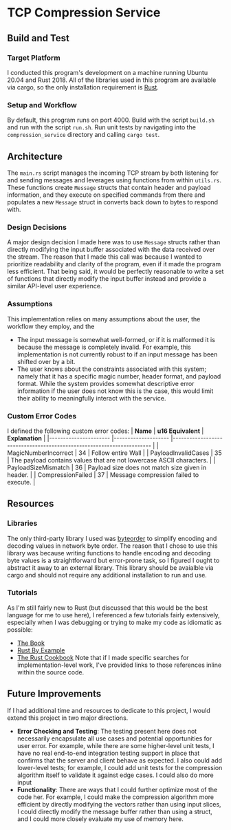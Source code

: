# TCP Compression Service
## Build and Test
### Target Platform
I conducted this program's development on a machine running Ubuntu 20.04 and Rust 2018.
All of the libraries used in this program are available via cargo, so the only installation
requirement is [Rust](https://www.rust-lang.org/tools/install). 
### Setup and Workflow
By default, this program runs on port 4000. 
Build with the script `build.sh` and run with the script `run.sh`. Run unit tests by navigating into the
`compression_service` directory and calling `cargo test`. 
## Architecture
The `main.rs` script manages the incoming TCP stream by both listening for and sending messages and
leverages using functions from within `utils.rs`. These functions create `Message` structs that contain
header and payload information, and they execute on specified commands from there and populates a new
`Message` struct in converts back down to bytes to respond with.
### Design Decisions
A major design decision I made here was to use `Message` structs rather than directly modifying the input
buffer associated with the data received over the stream. The reason that I made this call was because I
wanted to prioritize readability and clarity of the program, even if it made the program less efficient. That
being said, it would be perfectly reasonable to write a set of functions that directly modify the input
buffer instead and provide a similar API-level user experience.
### Assumptions
This implementation relies on many assumptions about the user, the workflow they employ, and the
- The input message is somewhat well-formed, or if it is malformed it is
because the message is completely invalid. For example, this implementation
is not currently robust to if an input message has been shifted over by a bit.
- The user knows about the constraints associated with this system; namely that
it has a specific magic number, header format, and payload format. While the system provides somewhat
descriptive error information if the user does not know this is the case, this would limit their
ability to meaningfully interact with the service.

### Custom Error Codes
I defined the following custom error codes:
| **Name**             	| **u16 Equivalent** 	| **Explanation**                                                      	|
|----------------------	|--------------------	|----------------------------------------------------------------------	|
| MagicNumberIncorrect 	| 34                 	| Follow entire Wall                                                   	|
| PayloadInvalidCases  	| 35                 	| The payload contains values that are not lowercase ASCII characters. 	|
| PayloadSizeMismatch  	| 36                 	| Payload size does not match size given in header.                    	|
| CompressionFailed    	| 37                 	| Message compression failed to execute.                               	|

## Resources
### Libraries
The only third-party library I used was [byteorder](https://docs.rs/byteorder/1.0.0/byteorder/index.html)
to simplify encoding and decoding values in network byte order. The reason that I chose to use this library
was because writing functions to handle encoding and decoding byte values is a straightforward but error-prone
task, so I figured I ought to abstract it away to an external library. This library should be avaialble via cargo
and should not require any additional installation to run and use.
### Tutorials
As I'm still fairly new to Rust (but discussed that this would be the best language for me to use here),
I referenced a few tutorials fairly extensively, especially when I was debugging or trying to make my code
as idiomatic as possible:
- [The Book](https://doc.rust-lang.org/book/)
- [Rust By Example](https://doc.rust-lang.org/stable/rust-by-example/index.html)
- [The Rust Cookbook](https://rust-lang-nursery.github.io/rust-cookbook/)
Note that if I made specific searches for implementation-level work, I've provided links to those references inline within the source code.

## Future Improvements
If I had additional time and resources to dedicate to this project, I would extend this project in two major directions.

- **Error Checking and Testing**: The testing present here does not necessarily encapsulate all use cases and potential opportunities
for user error. For example, while there are some higher-level unit tests, I have no real end-to-end integration testing support
in place that confirms that the server and client behave as expected. I also could add lower-level tests; for example, I could
add unit tests for the compression algorithm itself to validate it against edge cases. I could also do more input 
- **Functionality**: There are ways that I could further optimize most of the code her. For example, I could make the compression algorithm
more efficient by directly modifying the vectors rather than using input slices, I could directly modify the message buffer
rather than using a struct, and I could more closely evaluate my use of memory here.
